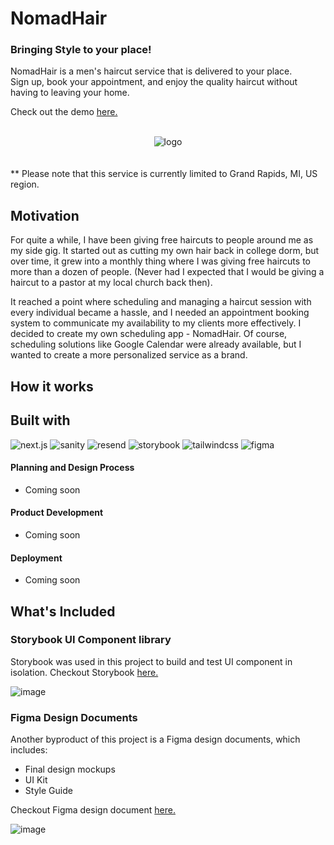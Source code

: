 # NomadHair

### Bringing Style to your place!

<p>
  NomadHair is a men's haircut service that is delivered to your place.</br>
  Sign up, book your appointment, and enjoy the quality haircut without having to leaving your home.
</p>
<p>Check out the demo <a href="www.nomadhair.co">here.</a></p>
<br>
<div align="center">
  <img src="https://github.com/tnamdevnote/nomadhair/assets/44216709/5fdd27f1-8b11-462f-b585-a8e67c78be47" alt='logo'/>
</div>
<br>
<br>
<caption>** Please note that this service is currently limited to Grand Rapids, MI, US region.</caption>
<br>

<h2>Motivation</h2>
<p>
For quite a while, I have been giving free haircuts to people around me as my side gig. It started out as cutting my own hair back in college dorm, but over time, it grew into a monthly thing where I was giving free haircuts to more than a dozen of people. (Never had I expected that I would be giving a haircut to a pastor at my local church back then).

It reached a point where scheduling and managing a haircut session with every individual became a hassle, and I needed an appointment booking system to communicate my availability to my clients more effectively. I decided to create my own scheduling app - NomadHair. Of course, scheduling solutions like Google Calendar were already available, but I wanted to create a more personalized service as a brand.
</p>

<h2>How it works</h2>

<h2>Built with</h2>
<div>
  <img src="https://img.shields.io/badge/Next.js-%23000000?logo=next.js" alt='next.js'/>
  <img src="https://img.shields.io/badge/Sanity-%23000000?logo=sanity" alt='sanity'/>
  <img src="https://img.shields.io/badge/Resend-%23000000?logo=resend" alt='resend'/>
  <img src="https://img.shields.io/badge/Storybook-%23ffffff?logo=storybook" alt='storybook'/>
  <img src="https://img.shields.io/badge/TailwindCSS-%23FFFFFF?logo=tailwindcss" alt='tailwindcss'/>
  <img src="https://img.shields.io/badge/Figma-%23FFFFFF?logo=figma" alt='figma'/>
</div>

#### Planning and Design Process
- Coming soon
#### Product Development
- Coming soon
#### Deployment
- Coming soon


<h2>What's Included</h2>

### Storybook UI Component library
Storybook was used in this project to build and test UI component in isolation.
Checkout Storybook [here.](https://65f86d160015b8443704c163-ojovnerorg.chromatic.com/?path=/docs/atoms-avatar--docs)

![image](https://github.com/tnamdevnote/nomadhair/assets/44216709/5e7a2218-6593-4688-910f-010f6efb239d)


### Figma Design Documents
Another byproduct of this project is a Figma design documents, which includes:
- Final design mockups
- UI Kit
- Style Guide <br>

Checkout Figma design document [here.](https://www.figma.com/design/cURR8cW2EUkTgpHLf5RiVW/NomadHair?node-id=1506%3A3194&t=hWKvw14LmD6E2GKy-1)

![image](https://github.com/tnamdevnote/nomadhair/assets/44216709/0b313032-6c7d-4df8-a563-dc2529c02e7f)




